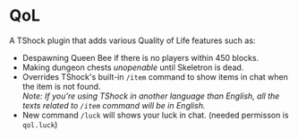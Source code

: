 # QoL
A TShock plugin that adds various Quality of Life features such as:
* Despawning Queen Bee if there is no players within 450 blocks.
* Making dungeon chests _unopenable_ until Skeletron is dead.
* Overrides TShock's built-in ``/item`` command to show items in chat when the item is not found. <br>
  _Note: If you're using TShock in another language than English, all the texts related to ``/item`` command will be in English._
* New command ``/luck`` will shows your luck in chat. (needed permisson is ``qol.luck``)
